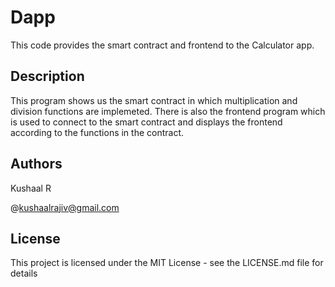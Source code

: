 # Dapp

This code provides the smart contract and frontend to the Calculator app.

## Description

This program shows us the smart contract in which multiplication and division functions are implemeted. There is also the frontend program which is used to connect to the smart contract and displays the frontend according to the functions in the contract.

## Authors

Kushaal R

@kushaalrajiv@gmail.com

## License

This project is licensed under the MIT License - see the LICENSE.md file for details
